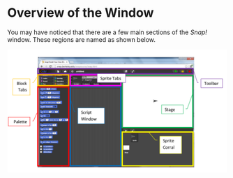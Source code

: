 # Overview of the Window

 You may have noticed that there are a few main sections of the _Snap!_ window. These regions are named as shown below.

![](../.gitbook/assets/image%20%28153%29.png)

